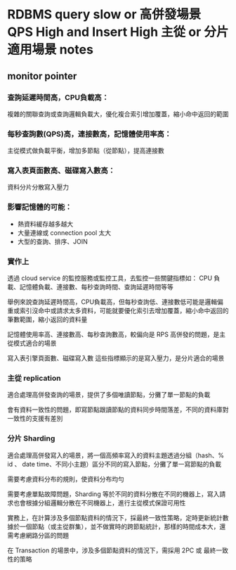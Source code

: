 # RDBMS query slow or 高併發場景 QPS High and Insert High 主從 or 分片適用場景 notes

## monitor pointer

### 查詢延遲時間高，CPU負載高：

複雜的關聯查詢或查詢邏輯負載大，優化複合索引增加覆蓋，縮小命中返回的範圍

### 每秒查詢數(QPS)高，連接數高，記憶體使用率高：

主從模式做負載平衡，增加多節點（從節點），提高連接數

### 寫入表頁面數高、磁碟寫入數高：

資料分片分散寫入壓力

### 影響記憶體的可能：

- 熱資料緩存越多越大
- 大量連線或 connection pool 太大
- 大型的查詢、排序、JOIN

### 實作上

透過 cloud service 的監控服務或監控工具，去監控一些關鍵指標如： CPU 負載、記憶體負載、連接數、每秒查詢時間、查詢延遲時間等等

舉例來說查詢延遲時間高，CPU負載高，但每秒查詢低、連接數低可能是邏輯偏重或索引沒命中或請求太多資料，可能就要優化索引去增加覆蓋，縮小命中返回的筆數範圍，縮小返回的資料量

記憶體使用率高、連接數高、每秒查詢數高，較偏向是 RPS 高併發的問題，是主從模式適合的場景

寫入表引擎頁面數、磁碟寫入數 這些指標顯示的是寫入壓力，是分片適合的場景

### 主從 replication

適合處理高併發查詢的場景，提供了多個唯讀節點，分攤了單一節點的負載

會有資料一致性的問題，即寫節點跟讀節點的資料同步時間落差，不同的資料庫對一致性的支援有差別

### 分片 Sharding

適合處理高併發寫入的場景，將一個高頻率寫入的資料主題透過分組（hash、% id 、 date time、不同小主題）區分不同的寫入節點，分攤了單一寫節點的負載

需要考慮資料分布的規則，使資料分布均勻

需要考慮單點故障問題，Sharding 等於不同的資料分散在不同的機器上，寫入請求也會根據分組邏輯分散在不同機器上，進行主從模式保證可用性

實務上，在計算涉及多個節點資料的情況下，採最終一致性策略，定時更新統計數據於一個節點（或主從群集），並不做實時的跨節點統計，那樣的時間成本大，還需考慮網路分區的問題

在 Transaction 的場景中，涉及多個節點資料的情況下，需採用 2PC 或 最終一致性的策略
